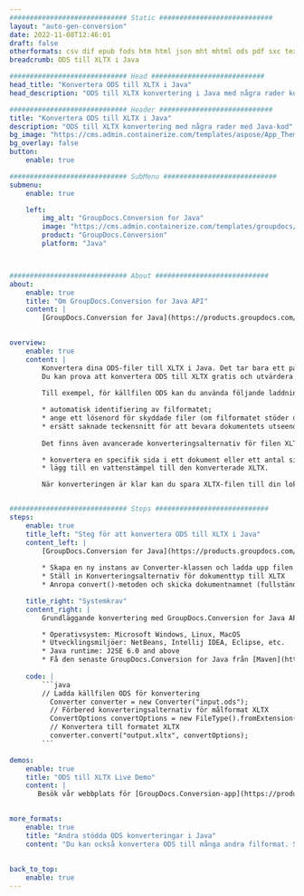 ```yaml
---
############################# Static ############################
layout: "auto-gen-conversion"
date: 2022-11-08T12:46:01
draft: false
otherformats: csv dif epub fods htm html json mht mhtml ods pdf sxc tex tsv xlam xls xlsb xlsm xlsx xlt xltm xltx xml xps
breadcrumb: ODS till XLTX i Java

############################# Head ############################
head_title: "Konvertera ODS till XLTX i Java"
head_description: "ODS till XLTX konvertering i Java med några rader kod. Konvertera över 160 filformat med hjälp av GroupDocs dokumentkonverterings-API för Java"

############################# Header ############################
title: "Konvertera ODS till XLTX i Java"
description: "ODS till XLTX konvertering med några rader med Java-kod"
bg_image: "https://cms.admin.containerize.com/templates/aspose/App_Themes/V3/images/bg/header1.png"
bg_overlay: false
button:
    enable: true

############################# SubMenu ############################
submenu:
    enable: true

    left:
        img_alt: "GroupDocs.Conversion for Java"
        image: "https://cms.admin.containerize.com/templates/groupdocs/images/product-logos/90x90-noborder/groupdocs-conversion-java.png"
        product: "GroupDocs.Conversion"
        platform: "Java"



############################# About ############################
about:
    enable: true
    title: "Om GroupDocs.Conversion for Java API"
    content: |
        [GroupDocs.Conversion for Java](https://products.groupdocs.com/conversion/java/) är ett avancerat filformatkonverterings-API för konvertering mellan populära bild- och dokumentformat som Microsoft Office, OpenDocument, PDF, HTML, e-post, CAD. och mycket mer med bara några rader kod. Det inbyggda API:t upptäcker automatiskt formaten för originaldokumenten och erbjuder många alternativ för att anpassa de konverterade dokumenten. Tillsammans med funktionen att extrahera information från ett dokument, stöder den också cachelagring av konverteringsresultaten till den lokala disken som standard. Men alla typer av cachelagring kan stödjas genom att implementera lämpliga gränssnitt - Amazon S3, Dropbox, Google Drive, Windows Azure, Reddis eller andra.
    

overview:
    enable: true
    content: |
        Konvertera dina ODS-filer till XLTX i Java. Det tar bara ett par rader med Java-kod på valfri plattform, som Windows, Linux, macOS.
        Du kan prova att konvertera ODS till XLTX gratis och utvärdera kvaliteten på konverteringsresultaten. Tillsammans med enkla filkonverteringsskript kan du prova mer sofistikerade alternativ för att ladda källfilen ODS och lagra XLTX-utdata. 
        
        Till exempel, för källfilen ODS kan du använda följande laddningsalternativ:

        * automatisk identifiering av filformatet;
        * ange ett lösenord för skyddade filer (om filformatet stöder det);
        * ersätt saknade teckensnitt för att bevara dokumentets utseende.
        
        Det finns även avancerade konverteringsalternativ för filen XLTX:

        * konvertera en specifik sida i ett dokument eller ett antal sidor;
        * lägg till en vattenstämpel till den konverterade XLTX.

        När konverteringen är klar kan du spara XLTX-filen till din lokala filsökväg eller till tredje parts lagring såsom FTP, Amazon S3, Google Drive, Dropbox etc. Observera - för att konvertera ODS till XLTX behöver du inte installera någon ytterligare programvara, såsom MS Office, Open Office, Adobe Acrobat Reader etc.


############################# Steps ############################
steps:
    enable: true
    title_left: "Steg för att konvertera ODS till XLTX i Java"
    content_left: |
        [GroupDocs.Conversion for Java](https://products.groupdocs.com/conversion/java/) låter utvecklare enkelt konvertera ODS fil till XLTX med några rader kod.
        
        * Skapa en ny instans av Converter-klassen och ladda upp filen ODS med den fullständiga sökvägen
        * Ställ in Konverteringsalternativ för dokumenttyp till XLTX
        * Anropa convert()-metoden och skicka dokumentnamnet (fullständig sökväg) och formatet (XLTX) som en parameter

    title_right: "Systemkrav"
    content_right: |
        Grundläggande konvertering med GroupDocs.Conversion for Java API kan göras med bara några rader kod. Våra API:er stöds på alla större plattformar och operativsystem. Innan du kör koden nedan, se till att du har följande förutsättningar installerade på ditt system.

        * Operativsystem: Microsoft Windows, Linux, MacOS
        * Utvecklingsmiljöer: NetBeans, Intellij IDEA, Eclipse, etc.
        * Java runtime: J2SE 6.0 and above
        * Få den senaste GroupDocs.Conversion for Java från [Maven](https://repository.groupdocs.com/webapp/#/artifacts/browse/tree/General/repo/com/groupdocs/groupdocs-conversion)
         
    code: |
        ```java    
        // Ladda källfilen ODS för konvertering
          Converter converter = new Converter("input.ods");
          // Förbered konverteringsalternativ för målformat XLTX
          ConvertOptions convertOptions = new FileType().fromExtension("xltx").getConvertOptions();
          // Konvertera till formatet XLTX
          converter.convert("output.xltx", convertOptions);
        ```

demos:
    enable: true
    title: "ODS till XLTX Live Demo"
    content: |
       Besök vår webbplats för [GroupDocs.Conversion-app](https://products.groupdocs.app/conversion/family) och försök konvertera ODS till XLTX nu. Den kostnadsfria demon har följande fördelar
          

more_formats:
    enable: true
    title: "Andra stödda ODS konverteringar i Java"
    content: "Du kan också konvertera ODS till många andra filformat. Se listan nedan."
       
       
back_to_top:
    enable: true
---
```

